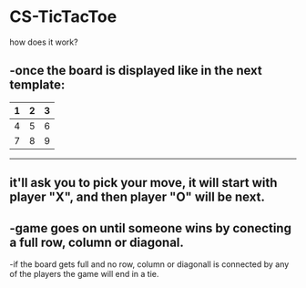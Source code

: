 # CS-TicTacToe

how does it work?

-once the board is displayed like in the next template:
-------------
| 1 | 2 | 3 |
|---|---|---|
| 4 | 5 | 6 |
| 7 | 8 | 9 |
-------------
  it'll ask you to pick your move, it will start with player "X", and then player "O" will be next.
  -------------

  -game goes on until someone wins by conecting a full row, column or diagonal.
  -------------

  -if the board gets full and no row, column or diagonall is connected by any of the players the game will end in a tie.
